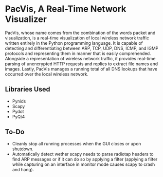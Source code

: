 PacVis, A Real-Time Network Visualizer
======================================

PacVis, whose name comes from the combination of the words packet and visualization, is a real-time visualization of local wireless network traffic written entirely in the Python programming language. It is capable of detecting and differentiating between ARP, TCP, UDP, DNS, ICMP, and IGMP protocols and representing them in manner that is easily comprehended. Alongside a representation of wireless network traffic, it provides real-time parsing of unencrypted HTTP requests and replies to extract file names and images. Lastly, PacVis manages a running total of all DNS lookups that have occurred over the local wireless network.

Libraries Used
--------------
* Pynids
* Scapy
* Pydot
* PyQt4

To-Do
-----
* Cleanly stop all running processes when the GUI closes or upon shutdown.
* Automatically detect wether scapy needs to parse radiotap headers to find ARP messages or if it can do so by applying a filter (applying a filter while capturing on an interface in monitor mode causes scapy to crash and hang).
